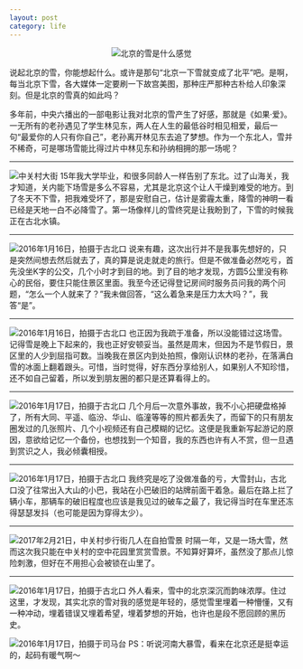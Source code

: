 ```yaml
---
layout: post
category: life
---
```


<center>
<img src="http://p1.bqimg.com/567571/fa5cda963ca20242.jpg" alt="北京的雪是什么感觉">
</center>

说起北京的雪，你能想起什么。或许是那句“北京一下雪就变成了北平”吧。是啊，每当北京下雪，各大媒体一定要刷一下故宫美图，那种庄严那种古朴给人印象深刻。但是北京的雪真的如此吗？

多年前，中央六播出的一部电影让我对北京的雪产生了好感，那就是《如果·爱》。一无所有的老孙遇见了学生林见东，两人在人生的最低谷时相见相爱，最后一句“最爱你的人只有你自己”，老孙离开林见东去追了梦想。作为一个东北人，雪并不稀奇，可是哪场雪能比得过片中林见东和孙纳相拥的那一场呢？

---

![中关村大街](http://ww1.sinaimg.cn/mw690/89d0a2e1gy1fcyi0ayjm0j21kw0wfb2c)
15年我大学毕业，和很多同龄人一样告别了东北。过了山海关，我才知道，关内能下场雪是多么不容易，尤其是北京这个让人干燥到难受的地方。到了冬天不下雪，把我难受坏了，那是安慰自己，估计是雾霾太重，降雪的神明一看已经是天地一白不必降雪了。第一场像样儿的雪终究是让我盼到了，下雪的时候我正在古北水镇。

---

![2016年1月16日，拍摄于古北口](http://ww1.sinaimg.cn/mw690/89d0a2e1gy1fcyj0pgxyoj20zk0nqach)
说来有趣，这次出行并不是我事先想好的，只是突然间想去然后就去了，真的算是说走就走的旅行。但是不做准备必然吃亏，首先没坐K字的公交，几个小时才到目的地。到了目的地才发现，方圆5公里没有称心的民俗，要住只能住景区里面。我至今还记得登记房间时服务员问我的两个问题，“怎么一个人就来了？”我未做回答，“这么着急来是压力太大吗？”，我答“是”。

---

![2016年1月16日，拍摄于古北口](http://ww1.sinaimg.cn/mw690/89d0a2e1gy1fcyj0pdfz0j20zk0nqtae)
也正因为我疏于准备，所以没能错过这场雪。记得雪是晚上下起来的，我也正好安顿妥当。虽然是周末，但因为不是节假日，景区里的人少到屈指可数。当晚我在景区内到处拍照，像刚认识林的老孙，在落满白雪的冰面上翻着跟头。可惜，当时觉得，好东西分享给别人，如果别人不知珍惜，还不如自己留着，所以发到朋友圈的都只是还算看得上的。

---

![2016年1月17日，拍摄于古北口](http://ww1.sinaimg.cn/mw690/89d0a2e1gy1fcyj440vpuj21kw16okjs)
几个月后一次意外事故，我不小心把硬盘格掉了，所有大同、平遥、临汾、华山、临潼等等的照片都丢失了，而留下的只有朋友圈发过的几张照片、几个小视频还有自己模糊的记忆。这便是我重新写起游记的原因，意欲给记忆一个备份，也想找到一个知音，我的东西也许有人不赏，但一旦遇到赏识之人，我必倾囊相授。

---
![2016年1月17日，拍摄于古北口](http://ww1.sinaimg.cn/mw690/89d0a2e1gy1fcyi7ejym9j21kw16o1l3)
我终究是吃了没做准备的亏，大雪封山，古北口没了往常出入大山的小巴，我站在小巴破旧的站牌前面干着急。最后在路上拦了辆小车，那辆车的破旧程度也应该是我见过的破车之最了，我记得当时在车里还冻得瑟瑟发抖（也可能是因为穿得太少）。

---
![2017年2月21日，中关村步行街几人在自拍雪景](http://ww1.sinaimg.cn/mw690/89d0a2e1gy1fcyi1m5oelj21kw0tsnpf)
时隔一年，又是一场大雪，然而这次我只能在中关村的空中花园里赏赏雪景。不知算好算坏，虽然没了那点儿惊险刺激，但好在不用担心会被锁在山里了。

---
![2016年1月17日，拍摄于古北口](http://ww1.sinaimg.cn/mw690/89d0a2e1gy1fcyi7n5d6dj21kw16o1l3)
外人看来，雪中的北京深沉而韵味浓厚。住过这里，才发现，其实北京的雪对我的感觉是年轻的，感觉雪里埋着一种懵懂，又有一种冲动，埋着错误又埋着希望，埋着梦想的开始，也许也是段不愿回顾的黑历史。

![2016年1月17日，拍摄于司马台](http://ww1.sinaimg.cn/mw690/89d0a2e1gy1fcyi7vstj2j21kw23vkjs)
PS：听说河南大暴雪，看来在北京还是挺幸运的，起码有暖气啊～
